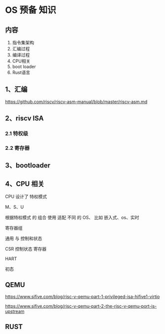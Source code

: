 # OS 预备 知识 

## 内容

1. 指令集架构
1. 汇编过程
1. 编译过程
1. CPU相关
1. boot loader
1. Rust语言

## 
## 1、汇编

https://github.com/riscv/riscv-asm-manual/blob/master/riscv-asm.md

## 2、riscv ISA

### 2.1 特权级

### 2.2 寄存器

## 3、bootloader

## 4、CPU 相关


CPU 设计了 特权模式 

M、S、U

根据特权模式 的 组合 使用 适配 不同 的 OS、 比如 嵌入式、os、实时


寄存器组

通用 与 控制和状态 

CSR 控制状态 寄存器

HART

初态

## QEMU

https://www.sifive.com/blog/risc-v-qemu-part-1-privileged-isa-hifive1-virtio

https://www.sifive.com/blog/risc-v-qemu-part-2-the-risc-v-qemu-port-is-upstream


## RUST